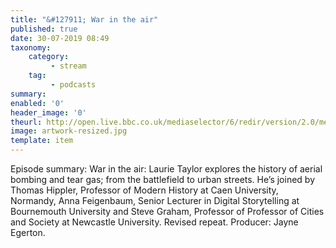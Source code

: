 ```yaml
---
title: "&#127911; War in the air"
published: true
date: 30-07-2019 08:49
taxonomy:
    category:
         - stream
    tag:
         - podcasts
summary:
enabled: '0'
header_image: '0'
theurl: http://open.live.bbc.co.uk/mediaselector/6/redir/version/2.0/mediaset/audio-nondrm-download/proto/http/vpid/p07h1bsg.mp3
image: artwork-resized.jpg
template: item
---
```

 
Episode summary: War in the air: Laurie Taylor explores the history of aerial bombing and tear gas; from the battlefield to urban streets. He’s joined by Thomas Hippler, Professor of Modern History at Caen University, Normandy, Anna Feigenbaum, Senior Lecturer in Digital Storytelling at Bournemouth University and Steve Graham, Professor of Professor of Cities and Society at Newcastle University. Revised repeat. Producer: Jayne Egerton.
